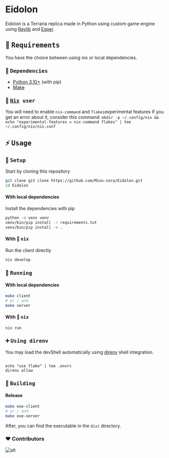 # Eidolon

Eidolon is a Terraria replica made in Python using custom game engine
using [Raylib](https://www.raylib.com/)
and [Esper](https://pypi.org/project/esper/).

## :bookmark_tabs: <samp>Requirements</samp>

You have the choice between using nix or local dependencies.

### :wrench: <samp>Dependencies</samp>

- [Python 3.10+](https://www.python.org/downloads/) (with pip)
- [Make](https://www.gnu.org/software/make/)

### :cherry_blossom: <samp>[Nix](https://nixos.org/download.html) user</samp>

You will need to enable `nix-command` and `flakes`experimental features
If you get an error about it, consider this command:
`mkdir -p ~/.config/nix && echo "experimental-features = nix-command flakes" | tee ~/.config/nix/nix.conf`

## :zap: <samp>Usage</samp>

### :wrench: <samp>Setup</samp>

Start by cloning this repository

```sh
git clone git clone https://github.com/Miou-zora/Eidolon.git
cd Eidolon
```

#### With local dependencies

Install the dependencies with pip

```sh
python -m venv venv
venv/bin/pip install -r requirements.txt
venv/bin/pip install -e .
```

#### With :cherry_blossom: <samp>nix</samp>

Run the client directly

```sh
nix develop
```

### :rocket: <samp>Running</samp>

#### With local dependencies

```sh
make client
# or / and
make server
```

#### With :cherry_blossom: <samp>nix</samp>

```sh
nix run 
```

### :heavy_plus_sign: <samp>Using direnv</samp>

You may load the devShell automatically using [direnv](https://direnv.net)
shell integration.

```

echo "use flake" | tee .envrc
direnv allow

```

### :construction_worker: <samp>Building</samp>

#### Release

```sh
make exe-client
# or / and
make exe-server
```

After, you can find the executable in the `dist` directory.

### :heart: Contributors

![alt](https://contrib.nn.ci/api?repo=Miou-zora/Zaytracer)
